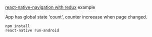 [react-native-navigation with redux](https://wix.github.io/react-native-navigation/) example

App has global state 'count', counter increease when page changed.

```
npm install
react-native run-android
```
